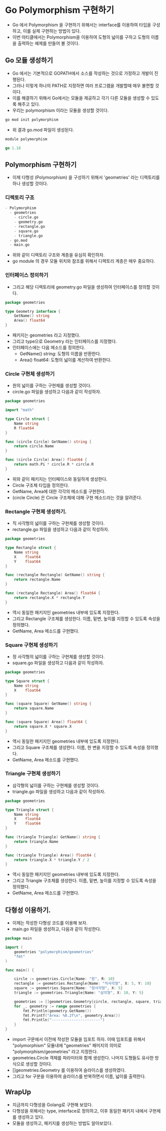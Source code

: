 # Go Polymorphism 구현하기 

- Go 에서 Polymorphism 을 구현하기 위해서는 interface를 이용하여 타입을 구성하고, 이를 실제 구현하는 방법이 있다. 
- 이번 아티클에서는 Polymorphism을 이용하여 도형의 넓이를 구하고 도형의 이름을 출력하는 예제를 만들어 볼 것이다. 

## Go 모듈 생성하기 

- Go 에서는 기본적으로 GOPATH에서 소스를 작성하는 것으로 가정하고 개발이 진행된다. 
- 그러나 이렇게 하나의 PATH로 지정하면 여러 프로그램을 개발할때 매우 불편할 것이다. 
- 이를 해결하기 위해서 Go에서는 모듈을 제공하고 각기 다른 모듈을 생성할 수 있도록 해주고 있다. 
- 우리는 polymorphism 이라는 모듈을 생성할 것이다. 

```py
go mod init polymorphism
```

- 위 결과 go.mod 파일이 생성된다. 

```go
module polymorphism

go 1.18
```

## Polymorphism 구현하기

- 이제 다형성 (Polymorphism) 을 구성하기 위해서 'geometries' 라는 디렉토리를 하나 생성할 것이다. 

### 디렉토리 구조 

```py
- Polymorphism
  - geometries
    - circle.go
    - geometry.go
    - rectangle.go
    - square.go
    - triangle.go
  - go.mod
  - main.go
```

- 위와 같이 디렉토리 구조와 계층을 유심히 확인하자.
- go module 의 경우 모듈 위치와 참조를 위해서 디렉토리 계층은 매우 중요하다. 

### 인터페이스 정의하기 

- 그리고 해당 디렉토리에 geometry.go 파일을 생성하여 인터페이스를 정의할 것이다. 

```go
package geometries

type Geometry interface {
	GetName() string
	Area() float64
}
```

- 패키지는 geometries 라고 지정했다. 
- 그리고 type으로 Geometry 라는 인터페이스를 지정했다. 
- 인터페이스에는 다음 메소드를 정의한다. 
  - GetName() string: 도형의 이름을 반환한다. 
  - Area() float64: 도형의 넓이를 계산하여 반환한다. 

### Circle 구현체 생성하기 

- 원의 넓이를 구하는 구현체를 생성할 것이다. 
- circle.go 파일을 생성하고 다음과 같이 작성하자. 

```go
package geometries 

import "math"

type Circle struct {
	Name string
	R float64
}

func (circle Circle) GetName() string {
	return circle.Name
}

func (circle Circle) Area() float64 {
	return math.Pi * circle.R * circle.R
}
```

- 위와 같이 패키지는 인터페이스와 동일하게 생성한다. 
- Circle 구조체 타입을 정의한다. 
- GetName, Area에 대한 각각의 메소드를 구현한다. 
- (circle Circle) 은 Circle 구조체에 대해 구현 메소드라는 것을 알려준다. 

### Rectangle 구현체 생성하기.

- 직 사각형의 넓이를 구하는 구현체를 생성할 것이다. 
- rectangle.go 파일을 생성하고 다음과 같이 작성하자. 

```go
package geometries

type Rectangle struct {
	Name string
	X    float64
	Y    float64
}

func (rectangle Rectangle) GetName() string {
	return rectangle.Name
}

func (rectangle Rectangle) Area() float64 {
	return rectangle.X * rectangle.Y
}
```

- 역시 동일한 패키지인 geometries 내부에 있도록 지정한다. 
- 그리고 Rectangle 구조체를 생성한다. 이름, 밑변, 높이를 지정할 수 있도록 속성을 정의했다. 
- GetName, Area 메소드를 구현했다. 

### Square 구현체 생성하기 

- 정 사각형의 넓이를 구하는 구현체를 생성할 것이다. 
- square.go 파일을 생성하고 다음과 같이 작성하자. 

```go
package geometries

type Square struct {
	Name string
	X    float64
}

func (square Square) GetName() string {
	return square.Name
}

func (square Square) Area() float64 {
	return square.X * square.X
}
```

- 역시 동일한 패키지인 geometries 내부에 있도록 지정한다. 
- 그리고 Square 구조체를 생성한다. 이름, 한 변을 지정할 수 있도록 속성을 정의했다. 
- GetName, Area 메소드를 구현했다. 

### Triangle 구현체 생성하기 

- 삼각형의 넓이를 구하는 구현체를 생성할 것이다. 
- triangle.go 파일을 생성하고 다음과 같이 작성하자. 

```go
package geometries

type Triangle struct {
	Name string
	X    float64
	Y    float64
}

func (triangle Triangle) GetName() string {
	return triangle.Name
}

func (triangle Triangle) Area() float64 {
	return triangle.X * triangle.Y / 2
}
```

- 역시 동일한 패키지인 geometries 내부에 있도록 지정한다. 
- 그리고 Triangle 구조체를 생성한다. 이름, 밑변, 높이를 지정할 수 있도록 속성을 정의했다. 
- GetName, Area 메소드를 구현했다. 

## 다형성 이용하기. 

- 이제는 작성한 다형성 코드를 이용해 보자. 
- main.go 파일을 생성하고, 다음과 같이 작성한다. 

```go
package main

import (
	geometries "polymorphism/geometries"
	"fmt"
)

func main() {

	circle := geometries.Circle{Name: "원", R: 10}
	rectangle := geometries.Rectangle{Name: "직사각형", X: 5, Y: 10}
	square := geometries.Square{Name: "정사각형", X: 5}
	triangle := geometries.Triangle{Name: "삼각형", X: 10, Y: 5}

	geometries := []geometries.Geometry{circle, rectangle, square, triangle}
	for _, geometry := range geometries {
		fmt.Println(geometry.GetName())
		fmt.Printf("Area: %0.2f\n", geometry.Area())
		fmt.Println("----------------------")
	}
}
```

- import 구문에서 이전에 작성한 모듈을 임포트 하자. 이때 임포트를 위해서 "polymorphism" 모듈내에 "geometries" 패미지의 의미로 "polymorphism/geometries" 라고 지정한다.
- geometries.Circle 객체를 파라미터와 함께 생성한다. 나머지 도형들도 유사한 방식으로 생성할 것이다. 
- []geometries.Geometry 를 이용하여 슬라이스를 생성하였다. 
- 그리고 for 구분을 이용하여 슬라이스를 반복하면서 이름, 넓이를 출력한다. 

## WrapUp

- 지금까지 다형성을 Golang로 구현해 보았다. 
- 다형성을 위해서는 type, interface로 정의하고, 이후 동일한 패키지 내에서 구현체를 생성하고 있다. 
- 모듈을 생성하고, 패키지를 생성하는 방법도 알아보았다. 